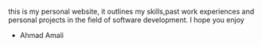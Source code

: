 this is my personal website, it outlines my skills,past work experiences and personal projects in the field of software development. I hope you enjoy

- Ahmad Amali
